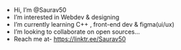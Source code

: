 -  Hi, I’m @Saurav50
-  I’m interested in Webdev & designing
-  I’m currently learning C++ , front-end dev & figma(ui/ux)
-  I’m looking to collaborate on open sources...
-  Reach me at- https://linktr.ee/Saurav50

<!---
Saurav50/Saurav50 is a ✨ special ✨ repository because its `README.md` (this file) appears on your GitHub profile.
You can click the Preview link to take a look at your changes.
--->
